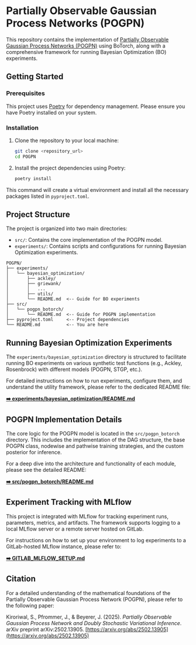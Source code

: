# Partially Observable Gaussian Process Networks (POGPN)

This repository contains the implementation of [Partially Observable Gaussian Process Networks (POGPN)]((https://arxiv.org/abs/2502.13905)) using BoTorch, along with a comprehensive framework for running Bayesian Optimization (BO) experiments.

## Getting Started

### Prerequisites

This project uses [Poetry](https://python-poetry.org/) for dependency management. Please ensure you have Poetry installed on your system.

### Installation

1.  Clone the repository to your local machine:
    ```bash
    git clone <repository_url>
    cd POGPN
    ```

2.  Install the project dependencies using Poetry:
    ```bash
    poetry install
    ```

This command will create a virtual environment and install all the necessary packages listed in `pyproject.toml`.

## Project Structure

The project is organized into two main directories:

-   `src/`: Contains the core implementation of the POGPN model.
-   `experiments/`: Contains scripts and configurations for running Bayesian Optimization experiments.

```
POGPN/
├── experiments/
│   └── bayesian_optimization/
│       ├── ackley/
│       ├── griewank/
│       │   ...
│       ├── utils/
│       └── README.md  <-- Guide for BO experiments
├── src/
│   └── pogpn_botorch/
│       └── README.md  <-- Guide for POGPN implementation
├── pyproject.toml     <-- Project dependencies
└── README.md          <-- You are here
```

## Running Bayesian Optimization Experiments

The `experiments/bayesian_optimization` directory is structured to facilitate running BO experiments on various synthetic test functions (e.g., Ackley, Rosenbrock) with different models (POGPN, STGP, etc.).

For detailed instructions on how to run experiments, configure them, and understand the utility framework, please refer to the dedicated README file:

**[➡️ experiments/bayesian_optimization/README.md](./experiments/bayesian_optimization/README.md)**

## POGPN Implementation Details

The core logic for the POGPN model is located in the `src/pogpn_botorch` directory. This includes the implementation of the DAG structure, the base POGPN class, nodewise and pathwise training strategies, and the custom posterior for inference.

For a deep dive into the architecture and functionality of each module, please see the detailed README:

**[➡️ src/pogpn_botorch/README.md](./src/pogpn_botorch/README.md)**

## Experiment Tracking with MLflow

This project is integrated with MLflow for tracking experiment runs, parameters, metrics, and artifacts. The framework supports logging to a local MLflow server or a remote server hosted on GitLab.

For instructions on how to set up your environment to log experiments to a GitLab-hosted MLflow instance, please refer to:

**[➡️ GITLAB_MLFLOW_SETUP.md](./GITLAB_MLFLOW_SETUP.md)**

## Citation

For a detailed understanding of the mathematical foundations of the Partially Observable Gaussian Process Network (POGPN), please refer to the following paper:

Kiroriwal, S., Pfrommer, J., & Beyerer, J. (2025). *Partially Observable Gaussian Process Network and Doubly Stochastic Variational Inference*. arXiv preprint arXiv:2502.13905.
[https://arxiv.org/abs/2502.13905](https://arxiv.org/abs/2502.13905)
